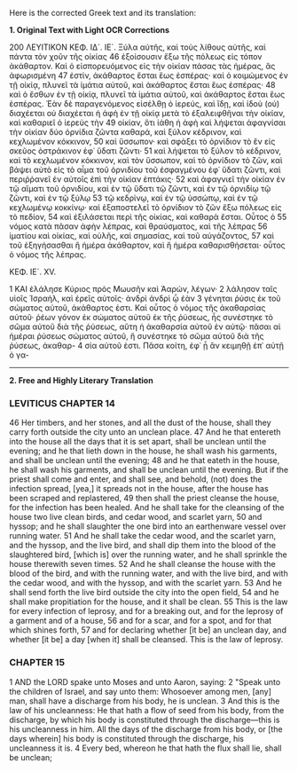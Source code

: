 Here is the corrected Greek text and its translation:

**1. Original Text with Light OCR Corrections**

200 ΛΕΥΙΤΙΚΟΝ ΚΕΦ. ΙΔ´. ΙΕ´.
Ξύλα αὐτῆς, καὶ τοὺς λίθους αὐτῆς, καὶ πάντα τὸν χοῦν τῆς οἰκίας
46 ἐξοίσουσιν ἔξω τῆς πόλεως εἰς τόπον ἀκάθαρτον. Καὶ ὁ εἰσπορευόμενος
εἰς τὴν οἰκίαν πάσας τὰς ἡμέρας, ἃς ἀφωρισμένη
47 ἐστίν, ἀκάθαρτος ἔσται ἕως ἑσπέρας· καὶ ὁ κοιμώμενος ἐν τῇ
οἰκίᾳ, πλυνεῖ τὰ ἱμάτια αὐτοῦ, καὶ ἀκάθαρτος ἔσται ἕως ἑσπέρας·
48 καὶ ὁ ἔσθων ἐν τῇ οἰκίᾳ, πλυνεῖ τὰ ἱμάτια αὐτοῦ, καὶ ἀκάθαρτος
ἔσται ἕως ἑσπέρας. Ἐὰν δὲ παραγενόμενος εἰσέλθῃ ὁ ἱερεύς, καὶ
ἴδῃ, καὶ ἰδοὺ (οὐ) διαχέεται οὐ διαχέεται ἡ ἁφὴ ἐν τῇ οἰκίᾳ μετὰ τὸ
ἐξαλειφθῆναι τὴν οἰκίαν, καὶ καθαριεῖ ὁ ἱερεὺς τὴν
49 οἰκίαν, ὅτι ἰάθη ἡ ἁφὴ καὶ λήψεται ἀφαγνίσαι τὴν οἰκίαν δύο
ὀρνίδια ζῶντα καθαρά, καὶ ξύλον κέδρινον, καὶ κεχλωμένον κόκκινον,
50 καὶ ὕσσωπον· καὶ σφάξει τὸ ὀρνίδιον τὸ ἓν εἰς σκεῦος ὀστράκινον
ἐφ᾿ ὕδατι ζῶντι·
51 καὶ λήψεται τὸ ξύλον τὸ κέδρινον, καὶ τὸ κεχλωμένον κόκκινον,
καὶ τὸν ὕσσωπον, καὶ τὸ ὀρνίδιον τὸ ζῶν, καὶ βάψει αὐτὸ εἰς τὸ
αἷμα τοῦ ὀρνιδίου τοῦ ἐσφαγμένου ἐφ᾿ ὕδατι ζῶντι, καὶ περιῤῥανεῖ
ἐν αὐτοῖς ἐπὶ τὴν οἰκίαν ἑπτάκις·
52 καὶ ἀφαγνιεῖ τὴν οἰκίαν ἐν τῷ αἵματι τοῦ ὀρνιδίου, καὶ ἐν τῷ
ὕδατι τῷ ζῶντι, καὶ ἐν τῷ ὀρνιδίῳ τῷ ζῶντι, καὶ ἐν τῷ ξύλῳ
53 τῷ κεδρίνῳ, καὶ ἐν τῷ ὑσσώπῳ, καὶ ἐν τῷ κεχλωμένῳ κοκκίνῳ·
καὶ ἐξαποστελεῖ τὸ ὀρνίδιον τὸ ζῶν ἔξω πόλεως εἰς τὸ πεδίον,
54 καὶ ἐξιλάσεται περὶ τῆς οἰκίας, καὶ καθαρὰ ἔσται. Οὗτος ὁ
55 νόμος κατὰ πᾶσαν ἀφὴν λέπρας, καὶ θραύσματος, καὶ τῆς λέπρας
56 ἱματίου καὶ οἰκίας, καὶ οὐλῆς, καὶ σημασίας, καὶ τοῦ αὐγάζοντος,
57 καὶ τοῦ ἐξηγήσασθαι ἢ ἡμέρα ἀκάθαρτον, καὶ ἢ ἡμέρα καθαρισθήσεται·
οὗτος ὁ νόμος τῆς λέπρας.

ΚΕΦ. ΙΕ´. XV.

1 ΚΑΙ ἐλάλησε Κύριος πρὸς Μωυσῆν καὶ Ἀαρών, λέγων·
2 λάλησον ταῖς υἱοῖς Ἰσραήλ, καὶ ἐρεῖς αὐτοῖς· ἀνδρὶ ἀνδρὶ ᾧ ἐὰν
3 γένηται ῥύσις ἐκ τοῦ σώματος αὐτοῦ, ἀκάθαρτος ἐστι. Καὶ οὗτος
ὁ νόμος τῆς ἀκαθαρσίας αὐτοῦ· ῥέων γόνον ἐκ σώματος αὐτοῦ
ἐκ τῆς ῥύσεως, ἧς συνέστηκε τὸ σῶμα αὐτοῦ διὰ τῆς ῥύσεως,
αὕτη ἡ ἀκαθαρσία αὐτοῦ ἐν αὐτῷ· πᾶσαι αἱ ἡμέραι ῥύσεως σώματος
αὐτοῦ, ἢ συνέστηκε τὸ σῶμα αὐτοῦ διὰ τῆς ῥύσεως, ἀκαθαρ-
4 σία αὐτοῦ ἐστι. Πᾶσα κοίτη, ἐφ᾿ ᾗ ἂν κειμηθῇ ἐπ᾿ αὐτῇ ὁ γα-

---

**2. Free and Highly Literary Translation**

### LEVITICUS CHAPTER 14

46 Her timbers, and her stones, and all the dust of the house, shall they carry forth outside the city unto an unclean place.
47 And he that entereth into the house all the days that it is set apart, shall be unclean until the evening; and he that lieth down in the house, he shall wash his garments, and shall be unclean until the evening;
48 and he that eateth in the house, he shall wash his garments, and shall be unclean until the evening. But if the priest shall come and enter, and shall see, and behold, (not) does the infection spread, [yea,] it spreads not in the house, after the house has been scraped and replastered,
49 then shall the priest cleanse the house, for the infection has been healed. And he shall take for the cleansing of the house two live clean birds, and cedar wood, and scarlet yarn,
50 and hyssop; and he shall slaughter the one bird into an earthenware vessel over running water.
51 And he shall take the cedar wood, and the scarlet yarn, and the hyssop, and the live bird, and shall dip them into the blood of the slaughtered bird, [which is] over the running water, and he shall sprinkle the house therewith seven times.
52 And he shall cleanse the house with the blood of the bird, and with the running water, and with the live bird, and with the cedar wood, and with the hyssop, and with the scarlet yarn.
53 And he shall send forth the live bird outside the city into the open field,
54 and he shall make propitiation for the house, and it shall be clean.
55 This is the law for every infection of leprosy, and for a breaking out, and for the leprosy of a garment and of a house,
56 and for a scar, and for a spot, and for that which shines forth,
57 and for declaring whether [it be] an unclean day, and whether [it be] a day [when it] shall be cleansed. This is the law of leprosy.

### CHAPTER 15

1 AND the LORD spake unto Moses and unto Aaron, saying:
2 "Speak unto the children of Israel, and say unto them: Whosoever among men, [any] man, shall have a discharge from his body, he is unclean.
3 And this is the law of his uncleanness: He that hath a flow of seed from his body, from the discharge, by which his body is constituted through the discharge—this is his uncleanness in him. All the days of the discharge from his body, or [the days wherein] his body is constituted through the discharge, his uncleanness it is.
4 Every bed, whereon he that hath the flux shall lie, shall be unclean;